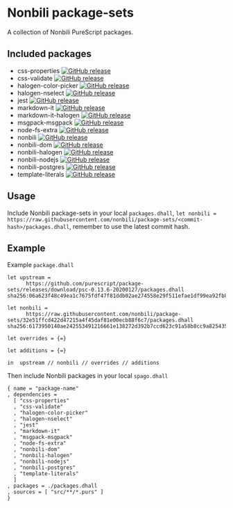 # Nonbili package-sets

A collection of Nonbili PureScript packages.

## Included packages

- css-properties [![GitHub release](https://badgen.net/github/tag/nonbili/purescript-css-properties)](https://github.com/nonbili/purescript-css-properties/releases)
- css-validate [![GitHub release](https://badgen.net/github/tag/nonbili/purescript-css-validate)](https://github.com/nonbili/purescript-css-validate/releases)
- halogen-color-picker [![GitHub release](https://badgen.net/github/tag/nonbili/purescript-halogen-color-picker)](https://github.com/nonbili/purescript-halogen-color-picker/releases)
- halogen-nselect [![GitHub release](https://badgen.net/github/tag/nonbili/purescript-halogen-nselect)](https://github.com/nonbili/purescript-nselect/releases)
- jest [![GitHub release](https://badgen.net/github/tag/nonbili/purescript-jest)](https://github.com/nonbili/purescript-jest/releases)
- markdown-it [![GitHub release](https://badgen.net/github/tag/nonbili/purescript-markdown-it)](https://github.com/nonbili/purescript-markdown-it/releases)
- markdown-it-halogen [![GitHub release](https://badgen.net/github/tag/nonbili/purescript-markdown-it-halogen)](https://github.com/nonbili/purescript-markdown-it-halogen/releases)
- msgpack-msgpack [![GitHub release](https://badgen.net/github/tag/nonbili/purescript-msgpack-msgpack)](https://github.com/nonbili/purescript-msgpack-msgpack/releases)
- node-fs-extra [![GitHub release](https://badgen.net/github/tag/nonbili/purescript-node-fs-extra)](https://github.com/nonbili/purescript-node-fs-extra/releases)
- nonbili [![GitHub release](https://badgen.net/github/tag/nonbili/purescript-nonbili)](https://github.com/nonbili/purescript-nonbili/releases)
- nonbili-dom [![GitHub release](https://badgen.net/github/tag/nonbili/purescript-nonbili-dom)](https://github.com/nonbili/purescript-nonbili-dom/releases)
- nonbili-halogen [![GitHub release](https://badgen.net/github/tag/nonbili/purescript-nonbili-halogen)](https://github.com/nonbili/purescript-nonbili-halogen/releases)
- nonbili-nodejs [![GitHub release](https://badgen.net/github/tag/nonbili/purescript-nonbili-nodejs)](https://github.com/nonbili/purescript-nonbili-nodejs/releases)
- nonbili-postgres [![GitHub release](https://badgen.net/github/tag/nonbili/purescript-nonbili-postgres)](https://github.com/nonbili/purescript-nonbili-postgres/releases)
- template-literals [![GitHub release](https://badgen.net/github/tag/nonbili/purescript-template-literals)](https://github.com/nonbili/purescript-template-literals/releases)

## Usage

Include Nonbili package-sets in your local `packages.dhall`, `let nonbili = https://raw.githubusercontent.com/nonbili/package-sets/<commit-hash>/packages.dhall`, remember to use the latest commit hash.

## Example

Example `package.dhall`

```dhall
let upstream =
      https://github.com/purescript/package-sets/releases/download/psc-0.13.6-20200127/packages.dhall sha256:06a623f48c49ea1c7675fdf47f81ddb02ae274558e29f511efae1df99ea92fb8

let nonbili =
      https://raw.githubusercontent.com/nonbili/package-sets/32e51ffcd422d47215a4f45daf81e00ecb88f6c7/packages.dhall sha256:6173950140ae242553491216661e138272d392b7ccd623c91a58b8cc9a825435

let overrides = {=}

let additions = {=}

in  upstream // nonbili // overrides // additions
```

Then include Nonbili packages in your local `spago.dhall`

```dhall
{ name = "package-name"
, dependencies =
  [ "css-properties"
  , "css-validate"
  , "halogen-color-picker"
  , "halogen-nselect"
  , "jest"
  , "markdown-it"
  , "msgpack-msgpack"
  , "node-fs-extra"
  , "nonbili-dom"
  , "nonbili-halogen"
  , "nonbili-nodejs"
  , "nonbili-postgres"
  , "template-literals"
  ]
, packages = ./packages.dhall
, sources = [ "src/**/*.purs" ]
}
```
